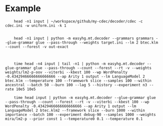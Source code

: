 # Example


        head -n1 input | ~/workspace/github/my-cdec/decoder/cdec -c cdec.ini -w uniform.ini -k 1


        head -n1 input | python -m easyhg.mt.decoder --grammars grammars --glue-grammar glue --pass-through --weights target.ini --lm 2 btec.klm --count --forest -v out-exact
        
        

        time head -n4 input | tail -n1 | python -m easyhg.mt.decoder --glue-grammar glue --pass-through --count --forest --rt -v --weights weights/lm2-p-oov --viterbi --kbest 100 --wp WordPenalty -0.43429466666666666666 --ap Arity 1 output --lm LanguageModel 2 btec.klm --temperature 100 --framework slice --samples 100 --within ancestral --batch 50 --burn 100 --lag 5 --history --experiment n3 --rate 10e5 10e5
        
        time head input | python -m easyhg.mt.decoder --glue-grammar glue --pass-through --count --forest --rt -v --viterbi --kbest 100 --wp WordPenalty -0.43429466666666666666 --ap Arity 1 output --lm LanguageModel 2 btec.klm2 --framework slice --burn 1000 --within importance --batch 100 --experiment debug-90 --samples 1000 --weights mira/lm2-p --prior const 1 --temperature0 0.1 --temperature 0.1